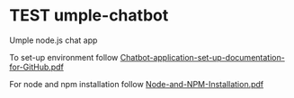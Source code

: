 # TEST umple-chatbot
Umple node.js chat app

To set-up environment follow [Chatbot-application-set-up-documentation-for-GitHub.pdf](https://github.com/rizvi-m/umple-chatbot/blob/master/Chatbot-application-set-up-documentation-for-GitHub.pdf)

For node and npm installation follow [Node-and-NPM-Installation.pdf](https://github.com/rizvi-m/umple-chatbot/blob/master/Node-and-NPM-Installation.pdf)
